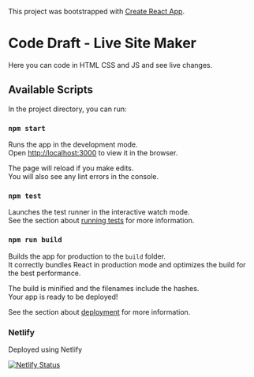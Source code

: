 This project was bootstrapped with [Create React App](https://github.com/facebook/create-react-app).

# Code Draft - Live Site Maker

Here you can code in HTML CSS and JS and see live changes.

## Available Scripts

In the project directory, you can run:

### `npm start`

Runs the app in the development mode.<br />
Open [http://localhost:3000](http://localhost:3000) to view it in the browser.

The page will reload if you make edits.<br />
You will also see any lint errors in the console.

### `npm test`

Launches the test runner in the interactive watch mode.<br />
See the section about [running tests](https://facebook.github.io/create-react-app/docs/running-tests) for more information.

### `npm run build`

Builds the app for production to the `build` folder.<br />
It correctly bundles React in production mode and optimizes the build for the best performance.

The build is minified and the filenames include the hashes.<br />
Your app is ready to be deployed!

See the section about [deployment](https://facebook.github.io/create-react-app/docs/deployment) for more information.

### Netlify

Deployed using Netlify

[![Netlify Status](https://api.netlify.com/api/v1/badges/2f9d113c-8ee4-402d-b4f9-722bc67b5bc2/deploy-status)](https://app.netlify.com/sites/codedraft/deploys)
